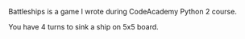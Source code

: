 Battleships is a game I wrote during CodeAcademy Python 2 course.

You have 4 turns to sink a ship on 5x5 board.
